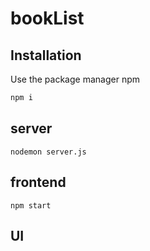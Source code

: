 # bookList

## Installation

Use the package manager npm

```bash
npm i
```

## server

```
nodemon server.js
```
## frontend

```
npm start
```
## UI

